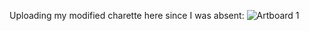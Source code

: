 Uploading my modified charette here since I was absent:
![Artboard 1](https://github.com/janickite/idea-322-responses.md/assets/155846772/d4aa6bc3-f4a9-4eab-93e4-d8f78f6cbf6b)
